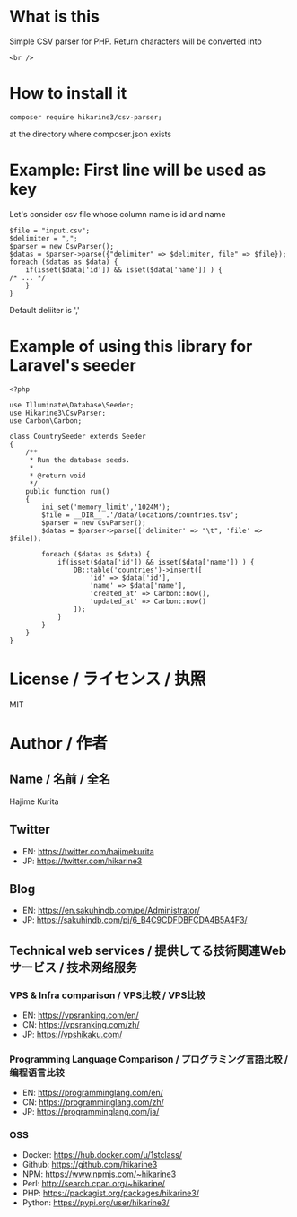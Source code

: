 # What is this
Simple CSV parser for PHP.
Return characters will be converted into
```
<br />
```

# How to install it

```
composer require hikarine3/csv-parser;
```
at the directory where composer.json exists

# Example: First line will be used as key

Let's consider csv file whose column name is id and name

```
$file = "input.csv";
$delimiter = ",";
$parser = new CsvParser();
$datas = $parser->parse({"delimiter" => $delimiter, file" => $file});
foreach ($datas as $data) {
    if(isset($data['id']) && isset($data['name']) ) {
/* ... */
    }
}

```

Default deliiter is ','

# Example of using this library for Laravel's seeder
```
<?php

use Illuminate\Database\Seeder;
use Hikarine3\CsvParser;
use Carbon\Carbon;

class CountrySeeder extends Seeder
{
    /**
     * Run the database seeds.
     *
     * @return void
     */
    public function run()
    {
        ini_set('memory_limit','1024M');
        $file = __DIR__ .'/data/locations/countries.tsv';
        $parser = new CsvParser();
        $datas = $parser->parse(['delimiter' => "\t", 'file' => $file]);

        foreach ($datas as $data) {
            if(isset($data['id']) && isset($data['name']) ) {
                DB::table('countries')->insert([
                    'id' => $data['id'],
                    'name' => $data['name'],
                    'created_at' => Carbon::now(),
                    'updated_at' => Carbon::now()
                ]);
            }
        }
    }
}
```

# License / ライセンス / 执照

MIT

# Author / 作者

## Name / 名前 / 全名
Hajime Kurita

## Twitter
- EN: https://twitter.com/hajimekurita
- JP: https://twitter.com/hikarine3

## Blog
- EN: https://en.sakuhindb.com/pe/Administrator/
- JP: https://sakuhindb.com/pj/6_B4C9CDFDBFCDA4B5A4F3/

## Technical web services / 提供してる技術関連Webサービス / 技术网络服务
### VPS & Infra comparison / VPS比較 / VPS比较
- EN: https://vpsranking.com/en/
- CN: https://vpsranking.com/zh/
- JP: https://vpshikaku.com/

### Programming Language Comparison / プログラミング言語比較 / 编程语言比较
- EN: https://programminglang.com/en/
- CN: https://programminglang.com/zh/
- JP: https://programminglang.com/ja/

### OSS
- Docker: https://hub.docker.com/u/1stclass/
- Github: https://github.com/hikarine3
- NPM: https://www.npmjs.com/~hikarine3
- Perl: http://search.cpan.org/~hikarine/
- PHP: https://packagist.org/packages/hikarine3/
- Python: https://pypi.org/user/hikarine3/
